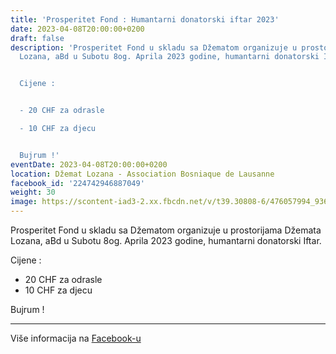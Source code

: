 ```yaml
---
title: 'Prosperitet Fond : Humantarni donatorski iftar 2023'
date: 2023-04-08T20:00:00+0200
draft: false
description: 'Prosperitet Fond u skladu sa Džematom organizuje u prostorijama Džemata
  Lozana, aBd u Subotu 8og. Aprila 2023 godine, humantarni donatorski Iftar.


  Cijene :


  - 20 CHF za odrasle

  - 10 CHF za djecu


  Bujrum !'
eventDate: 2023-04-08T20:00:00+0200
location: Džemat Lozana - Association Bosniaque de Lausanne
facebook_id: '224742946887049'
weight: 30
image: https://scontent-iad3-2.xx.fbcdn.net/v/t39.30808-6/476057994_936635281930405_1135964331823661885_n.jpg?_nc_cat=106&ccb=1-7&_nc_sid=9e60e4&_nc_ohc=vKgFHB8xED0Q7kNvwEkpL0g&_nc_oc=AdlgOk0UVX40URU149nBdB1QxGPSp6a0II49n93kLo_VNT-vQ2t9i4of5wxDtmDgNTI&_nc_zt=23&_nc_ht=scontent-iad3-2.xx&edm=ABTKTjYEAAAA&_nc_gid=4lIcs_DbgSy91hK3AIlT8Q&oh=00_AfUE0Mq9MHpa8EUNNIDuSSlvA3tgE-6CA0VMTlOhu3AgjA&oe=68A32AFD
---
```


Prosperitet Fond u skladu sa Džematom organizuje u prostorijama Džemata Lozana, aBd u Subotu 8og. Aprila 2023 godine, humantarni donatorski Iftar.

Cijene :

- 20 CHF za odrasle
- 10 CHF za djecu

Bujrum !

---

Više informacija na [Facebook-u](https://facebook.com/events/224742946887049)